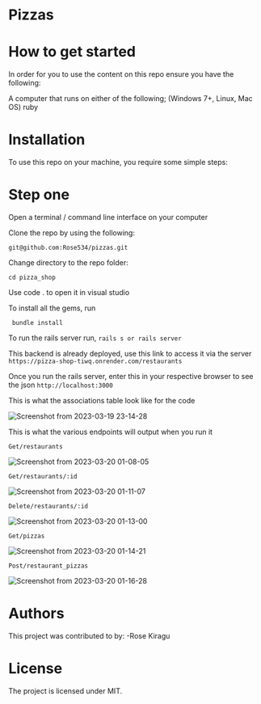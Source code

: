 # Pizzas

# How to get started

In order for you to use the content on this repo ensure you have the following:

A computer that runs on either of the following; (Windows 7+, Linux, Mac OS) ruby  

# Installation

To use this repo on your machine, you require some simple steps:

# Step one

Open a terminal / command line interface on your computer

Clone the repo by using the following:

    git@github.com:Rose534/pizzas.git

Change directory to the repo folder:

    cd pizza_shop

Use code . to open it in visual studio

To install all the gems, run

     bundle install

To run the rails server run, `rails s or rails server`

This backend is already deployed, use this link to access it via the server `https://pizza-shop-tiwq.onrender.com/restaurants`

Once you run the rails server, enter this in your respective browser to see the json `http://localhost:3000`

This is what the associations table look like for the code

![Screenshot from 2023-03-19 23-14-28](https://user-images.githubusercontent.com/105820877/226195100-4abdc63b-70bb-40b1-98f1-d5f370883ff7.png) 

This is what the various endpoints will output when you run it

`Get/restaurants`

![Screenshot from 2023-03-20 01-08-05](https://user-images.githubusercontent.com/105820877/226203133-529dd20a-5e2a-450a-b06c-00b73a0fb28e.png)


`Get/restaurants/:id`

![Screenshot from 2023-03-20 01-11-07](https://user-images.githubusercontent.com/105820877/226203219-a18c1409-bb0b-4761-89e6-9898fdfce15d.png)


`Delete/restaurants/:id`

![Screenshot from 2023-03-20 01-13-00](https://user-images.githubusercontent.com/105820877/226203329-cfdc4a5c-9ce8-4081-9d02-941088a273cf.png)



`Get/pizzas`

![Screenshot from 2023-03-20 01-14-21](https://user-images.githubusercontent.com/105820877/226203374-824e79b3-d491-4e25-8c8f-18311ee15087.png)


`Post/restaurant_pizzas`

![Screenshot from 2023-03-20 01-16-28](https://user-images.githubusercontent.com/105820877/226203499-018e6f58-7831-4672-af67-c753f595f886.png)

# Authors

This project was contributed to by: -Rose Kiragu

# License

The project is licensed under MIT.




